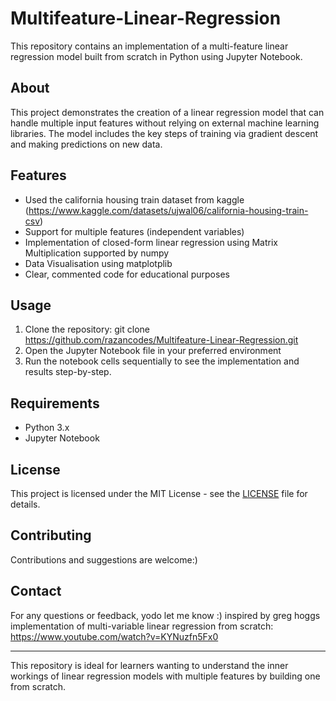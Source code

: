 # Multifeature-Linear-Regression

This repository contains an implementation of a multi-feature linear regression model built from scratch in Python using Jupyter Notebook.

## About

This project demonstrates the creation of a linear regression model that can handle multiple input features without relying on external machine learning libraries. The model includes the key steps of training via gradient descent and making predictions on new data.

## Features
- Used the california housing train dataset from kaggle (https://www.kaggle.com/datasets/ujwal06/california-housing-train-csv)
- Support for multiple features (independent variables)
- Implementation of closed-form linear regression using Matrix Multiplication supported by numpy
- Data Visualisation using matplotplib
- Clear, commented code for educational purposes

## Usage

1. Clone the repository:
git clone https://github.com/razancodes/Multifeature-Linear-Regression.git
2. Open the Jupyter Notebook file in your preferred environment
3. Run the notebook cells sequentially to see the implementation and results step-by-step.

## Requirements

- Python 3.x
- Jupyter Notebook

## License

This project is licensed under the MIT License - see the [LICENSE](LICENSE) file for details.

## Contributing

Contributions and suggestions are welcome:) 

## Contact

For any questions or feedback, yodo let me know :)
inspired by greg hoggs implementation of multi-variable linear regression from scratch: https://www.youtube.com/watch?v=KYNuzfn5Fx0

---

This repository is ideal for learners wanting to understand the inner workings of linear regression models with multiple features by building one from scratch.
